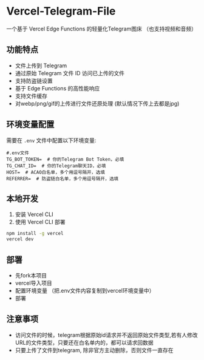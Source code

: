 # Vercel-Telegram-File

一个基于 Vercel Edge Functions 的轻量化Telegram图床 （也支持视频和音频）

## 功能特点

- 文件上传到 Telegram
- 通过原始 Telegram 文件 ID 访问已上传的文件
- 支持防盗链设置
- 基于 Edge Functions 的高性能响应
- 支持文件缓存
- 对webp/png/gif的上传进行文件还原处理 (默认情况下传上去都是jpg)

## 环境变量配置

需要在 `.env` 文件中配置以下环境变量:

```
#.env文件
TG_BOT_TOKEN=  # 你的Telegram Bot Token，必填
TG_CHAT_ID=  # 你的Telegram聊天ID，必填
HOST=  # ACAO白名单，多个用逗号隔开，选填
REFERRER=  # 防盗链白名单，多个用逗号隔开，选填
```

## 本地开发

1. 安装 Vercel CLI
2. 使用 Vercel CLI 部署

```bash
npm install -g vercel
vercel dev
```

## 部署
- 先fork本项目
- vercel导入项目
- 配置环境变量 （把.env文件内容复制到vercel环境变量中）
- 部署


## 注意事项
- 访问文件的时候，telegram根据原始id请求并不返回原始文件类型,若有人修改URL的文件类型，只要还在白名单内的，都可以请求回数据
- 只要上传了文件到telegram, 除非官方主动删除，否则文件一直存在
